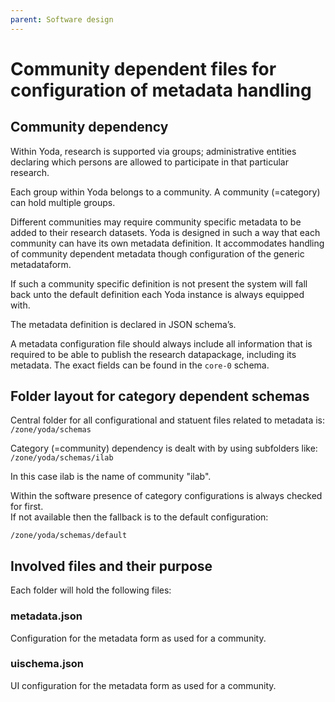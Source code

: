 ```yaml
---
parent: Software design
---
```

# Community dependent files for configuration of metadata handling

## Community dependency
Within Yoda, research is supported via groups;  administrative entities declaring which persons are allowed to participate in that particular research.

Each group within Yoda belongs to a community. A community (=category) can hold multiple groups.

Different communities may require community specific metadata to be added to their research datasets.
Yoda is designed in such a way that each community can have its own metadata definition.
It accommodates handling of community dependent metadata though configuration of the generic metadataform.

If such a community specific definition is not present the system will fall back unto the default definition each Yoda instance is always equipped with.

The metadata definition is declared in JSON schema’s.

A metadata configuration file should always include all information that is required to be able to publish the research datapackage, including its metadata.
The exact fields can be found in the `core-0` schema.


## Folder layout for category dependent schemas
Central folder for all configurational and statuent files related to metadata is:
`/zone/yoda/schemas`

Category (=community) dependency is dealt with by using subfolders like:
`/zone/yoda/schemas/ilab`

In this case ilab is the name of community "ilab".

Within the software presence of category configurations is always checked for first.  
If not available then the fallback is to the default configuration:

`/zone/yoda/schemas/default`

## Involved files and their purpose
Each folder will hold the following files:

### metadata.json
Configuration for the metadata form as used for a community.

### uischema.json
UI configuration for the metadata form as used for a community.
